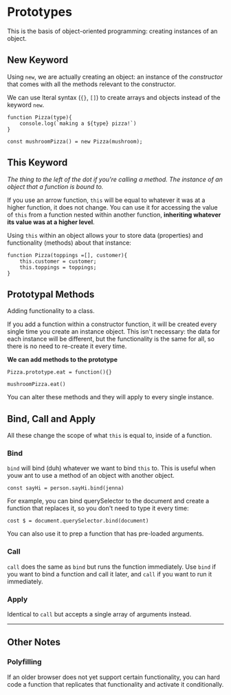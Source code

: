 # Prototypes

This is the basis of object-oriented programming: creating instances of an object.

## New Keyword

Using `new`, we are actually creating an object: an instance of the *constructor* that comes with all the methods relevant to the constructor. 

We can use lteral syntax (`{}`, `[]`) to create arrays and objects instead of the keyword `new`. 

```
function Pizza(type){
    console.log(`making a ${type} pizza!`)
}

const mushroomPizza() = new Pizza(mushroom);
```

## This Keyword
*The thing to the left of the dot if you're calling a method. The instance of an object that a function is bound to.*

If you use an arrow function, `this` will be equal to whatever it was at a higher function, it does not change. You can use it for accessing the value of `this` from a function nested within another function, **inheriting whatever its value was at a higher level**.

Using `this` within an object allows your to store data (properties) and functionality (methods) about that instance:
```
function Pizza(toppings =[], customer){
    this.customer = customer;
    this.toppings = toppings;
}
```

## Prototypal Methods
Adding functionality to a class. 

If you add a function within a constructor function, it will be created every single time you create an instance object. This isn't necessary: the data for each instance will be different, but the functionality is the same for all, so there is no need to re-create it every time. 

**We can add methods to the prototype**

`Pizza.prototype.eat = function(){}`

`mushroomPizza.eat()`

You can alter these methods and they will apply to every single instance. 

## Bind, Call and Apply
All these change the scope of what `this` is equal to, inside of a function. 

### Bind
`bind` will bind (duh) whatever we want to bind `this` to. This is useful when youw ant to use a method of an object with another object. 

`const sayHi = person.sayHi.bind(jenna)`

For example, you can bind querySelector to the document and create a function that replaces it, so you don't need to type it every time:

`cost $ = document.querySelector.bind(document)`

You can also use it to prep a function that has pre-loaded arguments. 

### Call
`call` does the same as `bind` but runs the function immediately. Use `bind` if you want to bind a function and call it later, and `call` if you want to run it immediately. 

### Apply
Identical to `call` but accepts a single array of arguments instead. 

---

## Other Notes
### Polyfilling
If an older browser does not yet support certain functionality, you can hard code a function that replicates that functionality and activate it conditionally. 




